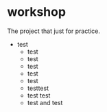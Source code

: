 # workshop
The project that just for practice.

* test
  * test
  * test
  * test
  * test
  * test
  * testtest
  * test test
  * test and test
